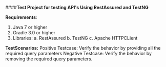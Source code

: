 ####**Test Project for testing API's Using RestAssured and TestNG**

**Requirements**:
 1. Java 7 or higher
 2. Gradle 3.0 or higher
 3. Libraries:
	 a. RestAssured
	 b. TestNG
	 c. Apache HTTPCLient

**TestScenarios:**
Positive Testcase: Verify the behavior by providing all the required query parameters
Negative Testcase: Verify the behavior by removing the required query parameters.